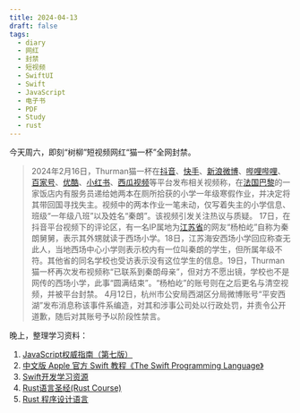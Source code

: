 ```yaml
---
title: 2024-04-13
draft: false
tags:
  - diary
  - 网红
  - 封禁
  - 短视频
  - SwiftUI
  - Swift
  - JavaScript
  - 电子书
  - PDF
  - Study
  - rust
---
```

今天周六，即刻“树柳”短视频网红“猫一杯”全网封禁。 

> 2024年2月16日，Thurman猫一杯在[抖音](https://zh.wikipedia.org/wiki/%E6%8A%96%E9%9F%B3 "抖音")、[快手](https://zh.wikipedia.org/wiki/%E5%BF%AB%E6%89%8B_(%E8%BB%9F%E9%AB%94) "快手 (软件)")、[新浪微博](https://zh.wikipedia.org/wiki/%E6%96%B0%E6%B5%AA%E5%BE%AE%E5%8D%9A "新浪微博")、[哔哩哔哩](https://zh.wikipedia.org/wiki/%E5%93%94%E5%93%A9%E5%93%94%E5%93%A9 "哔哩哔哩")、[百家号](https://zh.wikipedia.org/wiki/%E7%99%BE%E5%AE%B6%E5%8F%B7 "百家号")、[优酷](https://zh.wikipedia.org/wiki/%E4%BC%98%E9%85%B7 "优酷")、[小红书](https://zh.wikipedia.org/wiki/%E5%B0%8F%E7%BA%A2%E4%B9%A6 "小红书")、[西瓜视频](https://zh.wikipedia.org/wiki/%E8%A5%BF%E7%93%9C%E8%A7%86%E9%A2%91 "西瓜视频")等平台发布相关视频称，在[法国](https://zh.wikipedia.org/wiki/%E6%B3%95%E5%9B%BD "法国")[巴黎](https://zh.wikipedia.org/wiki/%E5%B7%B4%E9%BB%8E "巴黎")的一家饭店内有服务员递给她两本在厕所拾获的小学一年级寒假作业，并决定将其带回国寻找失主。视频中的两本作业一笔未动，仅写着失主的小学信息、班级“一年级八班”以及姓名“秦朗”。该视频引发关注热议与质疑。
  17日，在抖音平台视频下的评论区，有一名IP属地为[江苏省](https://zh.wikipedia.org/wiki/%E6%B1%9F%E8%8B%8F%E7%9C%81 "江苏省")的网友“杨柏屹”自称为秦朗舅舅，表示其外甥就读于西场小学。18日，江苏海安西场小学回应称查无此人，当地西场中心小学则表示校内有一位叫秦朗的学生，但所属年级不符。其他省的同名学校也受访表示没有这位学生的信息。19日，Thurman猫一杯再次发布视频称“已联系到秦朗母亲”，但对方不愿出镜，学校也不是网传的西场小学，此事“圆满结束”。“杨柏屹”的账号则在之后更名与清空视频，并被平台封禁。
  4月12日，杭州市公安局西湖区分局微博账号“平安西湖”发布消息称该事件系编造，对其和涉事公司处以行政处罚，并责令公开道歉，随后对其账号予以阶段性禁言。

晚上，整理学习资料：
1. [JavaScript权威指南（第七版）](https://zh.z-library.se/book/22314257/5dc6fc/javascript%E6%9D%83%E5%A8%81%E6%8C%87%E5%8D%97%E7%AC%AC%E4%B8%83%E7%89%88.html)
2. [中文版 Apple 官方 Swift 教程《The Swift Programming Language》](https://github.com/SwiftGGTeam/the-swift-programming-language-in-chinese)
3. [Swift开发学习资源](https://github.com/Lax/Learn-iOS-Swift-by-Examples) 
4. [Rust语言圣经(Rust Course)](https://course.rs/about-book.html)
5. [Rust 程序设计语言](https://kaisery.github.io/trpl-zh-cn)